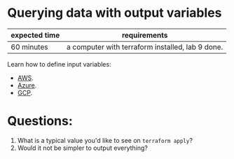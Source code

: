 # Querying data with output variables

|expected time|requirements                                    |
|-------------|------------------------------------------------|
|60 minutes   |a computer with terraform installed, lab 9 done.|

Learn how to define input variables:

- [AWS](https://learn.hashicorp.com/tutorials/terraform/aws-outputs?in=terraform/aws-get-started).
- [Azure](https://learn.hashicorp.com/tutorials/terraform/azure-outputs?in=terraform/azure-get-started).
- [GCP](https://learn.hashicorp.com/tutorials/terraform/google-cloud-platform-outputs?in=terraform/gcp-get-started).

# Questions:

1. What is a typical value you'd like to see on `terraform apply`?
2. Would it not be simpler to output everything?

